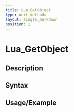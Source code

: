 ```yaml
---
title: Lua_GetObject
type: unit_methods
layout: single_markdown
position: 1
---
```


# Lua_GetObject

## Description

## Syntax

## Usage/Example


